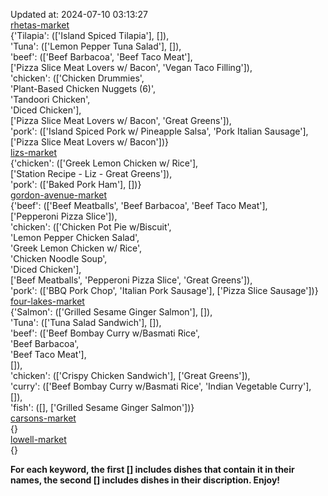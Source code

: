 Updated at: 2024-07-10 03:13:27  
[rhetas-market](https://wisc-housingdining.nutrislice.com/menu/rhetas-market/dinner/2024-07-10)  
{'Tilapia': (['Island Spiced Tilapia'], []),  
 'Tuna': (['Lemon Pepper Tuna Salad'], []),  
 'beef': (['Beef Barbacoa', 'Beef Taco Meat'],  
          ['Pizza Slice Meat Lovers w/ Bacon', 'Vegan Taco Filling']),  
 'chicken': (['Chicken Drummies',  
              'Plant-Based Chicken Nuggets (6)',  
              'Tandoori Chicken',  
              'Diced Chicken'],  
             ['Pizza Slice Meat Lovers w/ Bacon', 'Great Greens']),  
 'pork': (['Island Spiced Pork w/ Pineapple Salsa', 'Pork Italian Sausage'],  
          ['Pizza Slice Meat Lovers w/ Bacon'])}  
[lizs-market](https://wisc-housingdining.nutrislice.com/menu/lizs-market/dinner/2024-07-10)  
{'chicken': (['Greek Lemon Chicken w/ Rice'],  
             ['Station Recipe - Liz - Great Greens']),  
 'pork': (['Baked Pork Ham'], [])}  
[gordon-avenue-market](https://wisc-housingdining.nutrislice.com/menu/gordon-avenue-market/dinner/2024-07-10)  
{'beef': (['Beef Meatballs', 'Beef Barbacoa', 'Beef Taco Meat'],  
          ['Pepperoni Pizza Slice']),  
 'chicken': (['Chicken Pot Pie w/Biscuit',  
              'Lemon Pepper Chicken Salad',  
              'Greek Lemon Chicken w/ Rice',  
              'Chicken Noodle Soup',  
              'Diced Chicken'],  
             ['Beef Meatballs', 'Pepperoni Pizza Slice', 'Great Greens']),  
 'pork': (['BBQ Pork Chop', 'Italian Pork Sausage'], ['Pizza Slice Sausage'])}  
[four-lakes-market](https://wisc-housingdining.nutrislice.com/menu/four-lakes-market/dinner/2024-07-10)  
{'Salmon': (['Grilled Sesame Ginger Salmon'], []),  
 'Tuna': (['Tuna Salad Sandwich'], []),  
 'beef': (['Beef Bombay Curry w/Basmati Rice',  
           'Beef Barbacoa',  
           'Beef Taco Meat'],  
          []),  
 'chicken': (['Crispy Chicken Sandwich'], ['Great Greens']),  
 'curry': (['Beef Bombay Curry w/Basmati Rice', 'Indian Vegetable Curry'], []),  
 'fish': ([], ['Grilled Sesame Ginger Salmon'])}  
[carsons-market](https://wisc-housingdining.nutrislice.com/menu/carsons-market/dinner/2024-07-10)  
{}  
[lowell-market](https://wisc-housingdining.nutrislice.com/menu/lowell-market/dinner/2024-07-10)  
{}  
  
**For each keyword, the first [] includes dishes that contain it in their names, the second [] includes dishes in their discription. Enjoy!**  
